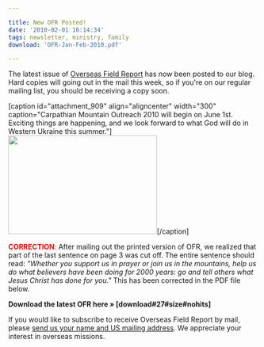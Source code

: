 ```yaml
---

title: New OFR Posted!
date: '2010-02-01 16:14:34'
tags: newsletter, ministry, family
download: 'OFR-Jan-Feb-2010.pdf'

---
```


The latest issue of <a href="http://www.ofreport.com/archives/">Overseas Field Report</a> has now been posted to our blog. Hard copies will going out in the mail this week, so if you're on our regular mailing list, you should be receiving a copy soon.

[caption id="attachment_909" align="aligncenter" width="300" caption="Carpathian Mountain Outreach 2010 will begin on June 1st. Exciting things are happening, and we look forward to what God will do in Western Ukraine this summer."]<a href="//d21yo20tm8bmc2.cloudfront.net/2010/02/looking-ahead-02-01.jpg"><img class="size-medium wp-image-909" title="looking-ahead-02-01" src="//d21yo20tm8bmc2.cloudfront.net/2010/02/looking-ahead-02-01-300x199.jpg" alt="" width="300" height="199" /></a>[/caption]

<strong><span style="color: #ff0000;">CORRECTION</span></strong><span style="color: #ff0000;">:</span> After mailing out the printed version of OFR, we realized that part of the last sentence on page 3 was cut off. The entire sentence should read: *"Whether you support us in prayer or join us in the mountains, help us do what believers have been doing for 2000 years: go and tell others what Jesus Christ has done for you."* This has been corrected in the PDF file below.

<strong>Download the latest OFR here » [download#27#size#nohits]</strong>

If you would like to subscribe to receive Overseas Field Report by mail, please <a href="http://www.ofreport.com/contact/">send us your name and US mailing address</a>. We appreciate your interest in overseas missions.
